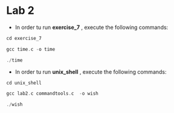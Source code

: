 # Lab 2

- In order tu run **exercise_7** , execute the following commands:
```c++
cd exercise_7

gcc time.c -o time

./time
```

- In order tu run **unix_shell** , execute the following commands:
```c++
cd unix_shell

gcc lab2.c commandtools.c  -o wish

./wish
```
